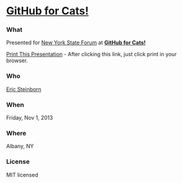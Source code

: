 # [GitHub for Cats!](http://esteinborn.github.io/github-for-cats/)

### What

Presented for [New York State Forum](http://www.nysforum.org/) at **[GitHub for Cats!](http://www.nysforum.org/events/)**

[Print This Presentation](http://esteinborn.github.io/github-for-cats/?print-pdf) - After clicking this link, just click print in your browser.

### Who

[Eric Steinborn](http://github.com/esteinborn)

### When

Friday, Nov 1, 2013

### Where

Albany, NY

### License

MIT licensed
